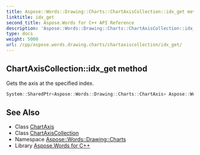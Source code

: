 ```yaml
---
title: Aspose::Words::Drawing::Charts::ChartAxisCollection::idx_get method
linktitle: idx_get
second_title: Aspose.Words for C++ API Reference
description: 'Aspose::Words::Drawing::Charts::ChartAxisCollection::idx_get method. Gets the axis at the specified index in C++.'
type: docs
weight: 5000
url: /cpp/aspose.words.drawing.charts/chartaxiscollection/idx_get/
---
```

## ChartAxisCollection::idx_get method


Gets the axis at the specified index.

```cpp
System::SharedPtr<Aspose::Words::Drawing::Charts::ChartAxis> Aspose::Words::Drawing::Charts::ChartAxisCollection::idx_get(int32_t index)
```

## See Also

* Class [ChartAxis](../../chartaxis/)
* Class [ChartAxisCollection](../)
* Namespace [Aspose::Words::Drawing::Charts](../../)
* Library [Aspose.Words for C++](../../../)
